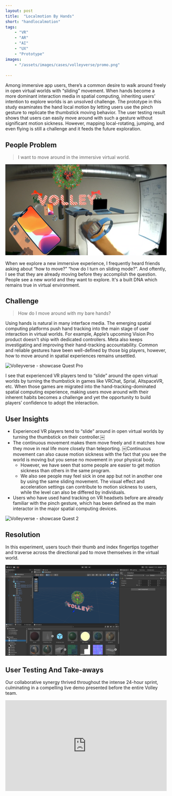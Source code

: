 ```yaml
---
layout: post
title:  "Localmotion By Hands"
short: "handlocalmotion"
tags:
    - "VR"
    - "AR"
    - "AI"
    - "UX"
    - "Prototype"
images: 
    - "/assets/images/cases/volleyverse/promo.png"

---
```

<!--summary-->

Among immersive app users, there’s a common desire to walk around freely in open virtual worlds with “sliding” movement. When hands become a more dominant interaction media in spatial computing, inheriting users’ intention to explore worlds is an unsolved challenge. The prototype in this study examinates the hand local motion by letting users use the pinch gesture to replicate the thumbstick moving behavior. The user testing result shows that users can easily move around with such a gesture without significant motion sickness. However, mapping local-rotating, jumping, and even flying is still a challenge and it feeds the future exploration. 

<!--more-->

## People Problem

> I want to move around in the immersive virtual world. 

![Volleyverse](/assets/images/cases/volleyverse/showcase_broadview.png)

When we explore a new immersive experience, I frequently heard friends asking about “how to move?” “how do I turn on sliding mode?”. And oftently, I see that they are already moving before they accomplish the question. People see a new world and they want to explore. It's a built DNA which remains true in virtual environment. 

## Challenge

> How do I move around with my bare hands?

Using hands is natural in many interface media. The emerging spatial computing platforms push hand tracking into the main stage of user interaction in virtual worlds. For example, Apple’s upcoming Vision Pro product doesn't ship with dedicated controllers. Meta also keeps investigating and improving their hand-tracking accountability. Common and reliable gestures have been well-defined by those big players, however, how to move around in spatial experiences remains unsettled.

![Volleyverse - showcase Quest Pro](/assets/images/cases/volleyverse/showcase_questionpro_laptop.png)

I see that experienced VR players tend to “slide” around the open virtual worlds by turning the thumbstick in games like VRChat, Sprial, AltspaceVR, etc. When those games are migrated into the hand-tracking-dominated spatial computing experience, making users move around with their inherent habits becomes a challenge and yet the opportunity to build players’ confidence to adopt the interaction.

## User Insights

* Experienced VR players tend to “slide” around in open virtual worlds by turning the thumbstick on their controller.￼
* The continuous movement makes them move freely and it matches how they move in real life more closely than teleporting.
￼Continuous movement can also cause motion sickness with the fact that you see the world is moving but you sense no movement in your physical body.
   * However, we have seen that some people are easier to get motion sickness than others in the same program. 
   * We also see people may feel sick in one app but not in another one by using the same sliding movement. The visual effect and acceleration settings can contribute to motion sickness to users, while the level can also be differed by individuals. 
* Users who have used hand tracking on VR headsets before are already familiar with the pinch gesture, which has been defined as the main interactor in the major spatial computing devices.

![Volleyverse - showcase Quest 2](/assets/images/cases/volleyverse/showcase_quest2.png)

## Resolution
In this experiment, users touch their thumb and index fingertips together and traverse across the directional pad to move themselves in the virtual world. 

![Volleyverse - ribbon](/assets/images/cases/volleyverse/merrychristmas.png)

## User Testing And Take-aways

Our collaborative synergy thrived throughout the intense 24-hour sprint, culminating in a compelling live demo presented before the entire Volley team.

<div style="padding:56.25% 0 0 0;position:relative;"><iframe src="https://player.vimeo.com/video/852127741?badge=0&amp;autopause=0&amp;player_id=0&amp;app_id=58479" frameborder="0" allow="autoplay; fullscreen; picture-in-picture" style="position:absolute;top:0;left:0;width:100%;height:100%;" title="Volleyverse - voice powered metaverse"></iframe></div><script src="https://player.vimeo.com/api/player.js"></script>
